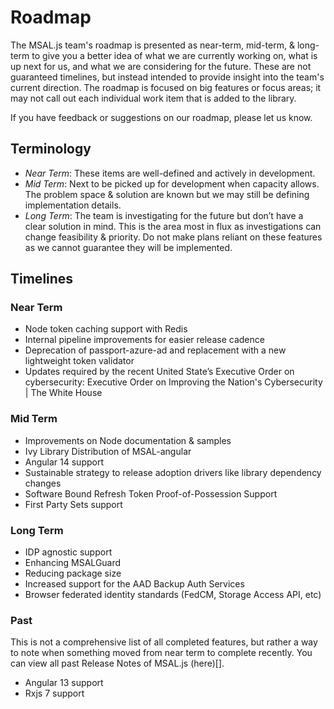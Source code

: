 # Roadmap

The MSAL.js team's roadmap is presented as near-term, mid-term, & long-term to give you a better idea of what we are currently working on, what is up next for us, and what we are considering for the future. These are not guaranteed timelines, but instead intended to provide insight into the team's current direction. The roadmap is focused on big features or focus areas; it may not call out each individual work item that is added to the library. 

If you have feedback or suggestions on our roadmap, please let us know.

## Terminology
- *Near Term*: These items are well-defined and actively in development.
- *Mid Term*: Next to be picked up for development when capacity allows. The problem space & solution are known but we may still be defining implementation details.
- *Long Term*: The team is investigating for the future but don’t have a clear solution in mind. This is the area most in flux as investigations can change feasibility & priority. Do not make plans reliant on these features as we cannot guarantee they will be implemented. 

## Timelines

### Near Term
- Node token caching support with Redis 
- Internal pipeline improvements for easier release cadence 
- Deprecation of passport-azure-ad and replacement with a new lightweight token validator 
- Updates required by the recent United State’s Executive Order on cybersecurity: Executive Order on Improving the Nation's Cybersecurity | The White House 

### Mid Term
- Improvements on Node documentation & samples  
- Ivy Library Distribution of MSAL-angular 
- Angular 14 support 
- Sustainable strategy to release adoption drivers like library dependency changes  
- Software Bound Refresh Token Proof-of-Possession Support
- First Party Sets support  

### Long Term
- IDP agnostic support  
- Enhancing MSALGuard 
- Reducing package size 
- Increased support for the AAD Backup Auth Services  
- Browser federated identity standards (FedCM, Storage Access API, etc) 


### Past
This is not a comprehensive list of all completed features, but rather a way to note when something moved from near term to complete recently. You can view all past Release Notes of MSAL.js (here)[].

- Angular 13 support 
- Rxjs 7 support 

